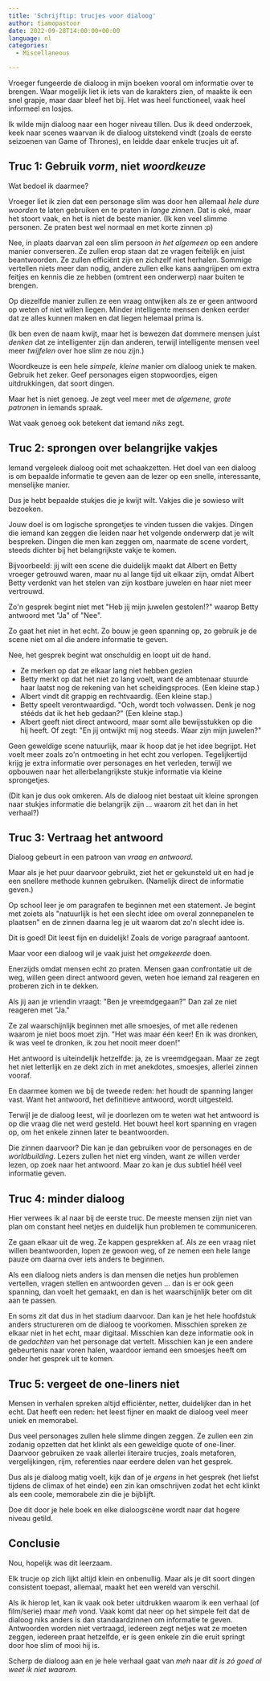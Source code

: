 ```yaml
---
title: 'Schrijftip: trucjes voor dialoog'
author: tiamopastoor
date: 2022-09-28T14:00:00+00:00
language: nl
categories:
  - Miscellaneous

---
```

Vroeger fungeerde de dialoog in mijn boeken vooral om informatie over te brengen. Waar mogelijk liet ik iets van de karakters zien, of maakte ik een snel grapje, maar daar bleef het bij. Het was heel functioneel, vaak heel informeel en losjes.

Ik wilde mijn dialoog naar een hoger niveau tillen. Dus ik deed onderzoek, keek naar scenes waarvan ik de dialoog uitstekend vindt (zoals de eerste seizoenen van Game of Thrones), en leidde daar enkele trucjes uit af.

## Truc 1: Gebruik _vorm_, niet _woordkeuze_ 

Wat bedoel ik daarmee?

Vroeger liet ik zien dat een personage slim was door hen allemaal _hele dure woorden_ te laten gebruiken en te praten in _lange zinnen_. Dat is oké, maar het stoort vaak, en het is niet de beste manier. (Ik ken veel slimme personen. Ze praten best wel normaal en met korte zinnen :p)

Nee, in plaats daarvan zal een slim persoon _in het algemeen_ op een andere manier converseren. Ze zullen erop staan dat ze vragen feitelijk en juist beantwoorden. Ze zullen efficiënt zijn en zichzelf niet herhalen. Sommige vertellen niets meer dan nodig, andere zullen elke kans aangrijpen om extra feitjes en kennis die ze hebben (omtrent een onderwerp) naar buiten te brengen.

Op diezelfde manier zullen ze een vraag ontwijken als ze er geen antwoord op weten of niet willen liegen. Minder intelligente mensen denken eerder dat ze alles kunnen maken en dat liegen helemaal prima is.

(Ik ben even de naam kwijt, maar het is bewezen dat dommere mensen juist _denken_ dat ze intelligenter zijn dan anderen, terwijl intelligente mensen veel meer _twijfelen_ over hoe slim ze nou zijn.)

Woordkeuze is een hele _simpele, kleine_ manier om dialoog uniek te maken. Gebruik het zeker. Geef personages eigen stopwoordjes, eigen uitdrukkingen, dat soort dingen.

Maar het is niet genoeg. Je zegt veel meer met de _algemene, grote patronen_ in iemands spraak.

Wat vaak genoeg ook betekent dat iemand _niks_ zegt.

## Truc 2: sprongen over belangrijke vakjes 

Iemand vergeleek dialoog ooit met schaakzetten. Het doel van een dialoog is om bepaalde informatie te geven aan de lezer op een snelle, interessante, menselijke manier.

Dus je hebt bepaalde stukjes die je kwijt wilt. Vakjes die je sowieso wilt bezoeken.

Jouw doel is om logische sprongetjes te vinden tussen die vakjes. Dingen die iemand kan zeggen die leiden naar het volgende onderwerp dat je wilt bespreken. Dingen die men kan zeggen om, naarmate de scene vordert, steeds dichter bij het belangrijkste vakje te komen.

Bijvoorbeeld: jij wilt een scene die duidelijk maakt dat Albert en Betty vroeger getrouwd waren, maar nu al lange tijd uit elkaar zijn, omdat Albert Betty verdenkt van het stelen van zijn kostbare juwelen en haar niet meer vertrouwd.

Zo'n gesprek begint niet met "Heb jij mijn juwelen gestolen!?" waarop Betty antwoord met "Ja" of "Nee".

Zo gaat het niet in het echt. Zo bouw je geen spanning op, zo gebruik je de scene niet om al die andere informatie te geven.

Nee, het gesprek begint wat onschuldig en loopt uit de hand. 

  * Ze merken op dat ze elkaar lang niet hebben gezien
  * Betty merkt op dat het niet zo lang voelt, want de ambtenaar stuurde haar laatst nog de rekening van het scheidingsproces. (Een kleine stap.)
  * Albert vindt dit grappig en rechtvaardig. (Een kleine stap.)
  * Betty speelt verontwaardigd. "Och, wordt toch volwassen. Denk je nog stééds dat ik het heb gedaan?" (Een kleine stap.)
  * Albert geeft niet direct antwoord, maar somt alle bewijsstukken op die hij heeft. Of zegt: "En jij ontwijkt mij nog steeds. Waar zijn mijn juwelen?"

Geen geweldige scene natuurlijk, maar ik hoop dat je het idee begrijpt. Het voelt meer zoals zo'n ontmoeting in het echt zou verlopen. Tegelijkertijd krijg je extra informatie over personages en het verleden, terwijl we opbouwen naar het allerbelangrijkste stukje informatie via kleine sprongetjes.

(Dit kan je dus ook omkeren. Als de dialoog niet bestaat uit kleine sprongen naar stukjes informatie die belangrijk zijn ... waarom zit het dan in het verhaal?)

## Truc 3: Vertraag het antwoord 

Dialoog gebeurt in een patroon van _vraag en antwoord_. 

Maar als je het puur daarvoor gebruikt, ziet het er gekunsteld uit en had je een snellere methode kunnen gebruiken. (Namelijk direct de informatie geven.)

Op school leer je om paragrafen te beginnen met een statement. Je begint met zoiets als "natuurlijk is het een slecht idee om overal zonnepanelen te plaatsen" en de zinnen daarna leg je uit waarom dat zo'n slecht idee is.

Dit is goed! Dit leest fijn en duidelijk! Zoals de vorige paragraaf aantoont.

Maar voor een dialoog wil je vaak juist het _omgekeerde_ doen. 

Enerzijds omdat mensen echt zo praten. Mensen gaan confrontatie uit de weg, willen geen direct antwoord geven, weten hoe iemand zal reageren en proberen zich in te dekken. 

Als jij aan je vriendin vraagt: "Ben je vreemdgegaan?" Dan zal ze niet reageren met "Ja."

Ze zal waarschijnlijk beginnen met alle smoesjes, of met alle redenen waarom je niet boos moet zijn. "Het was maar één keer! En ik was dronken, ik was veel te dronken, ik zou het nooit meer doen!"

Het antwoord is uiteindelijk hetzelfde: ja, ze is vreemdgegaan. Maar ze zegt het niet letterlijk en ze dekt zich in met anekdotes, smoesjes, allerlei zinnen vooraf.

En daarmee komen we bij de tweede reden: het houdt de spanning langer vast. Want het antwoord, het definitieve antwoord, wordt uitgesteld.

Terwijl je de dialoog leest, wil je doorlezen om te weten wat het antwoord is op die vraag die net werd gesteld. Het bouwt heel kort spanning en vragen op, om het enkele zinnen later te beantwoorden.

Die zinnen daarvoor? Die kan je dan gebruiken voor de personages en de _worldbuilding_. Lezers zullen het niet erg vinden, want ze willen verder lezen, op zoek naar het antwoord. Maar zo kan je dus subtiel héél veel informatie geven.

## Truc 4: minder dialoog 

Hier verwees ik al naar bij de eerste truc. De meeste mensen zijn niet van plan om constant heel netjes en duidelijk hun problemen te communiceren.

Ze gaan elkaar uit de weg. Ze kappen gesprekken af. Als ze een vraag niet willen beantwoorden, lopen ze gewoon weg, of ze nemen een hele lange pauze om daarna over iets anders te beginnen.

Als een dialoog niets anders is dan mensen die netjes hun problemen vertellen, vragen stellen en antwoorden geven ... dan is er ook geen spanning, dan voelt het gemaakt, en dan is het waarschijnlijk beter om dit aan te passen.

En soms zit dat dus in het stadium daarvoor. Dan kan je het hele hoofdstuk anders structureren om de dialoog te voorkomen. Misschien spreken ze elkaar niet in het echt, maar digitaal. Misschien kan deze informatie ook in de _gedachten_ van het personage dat vertelt. Misschien kan je een andere gebeurtenis naar voren halen, waardoor iemand een smoesjes heeft om onder het gesprek uit te komen.

## Truc 5: vergeet de one-liners niet 

Mensen in verhalen spreken altijd efficiënter, netter, duidelijker dan in het echt. Dat heeft een reden: het leest fijner en maakt de dialoog veel meer uniek en memorabel.

Dus veel personages zullen hele slimme dingen zeggen. Ze zullen een zin zodanig opzetten dat het klinkt als een geweldige quote of one-liner. Daarvoor gebruiken ze vaak allerlei literaire trucjes, zoals metaforen, vergelijkingen, rijm, referenties naar eerdere delen van het gesprek.

Dus als je dialoog matig voelt, kijk dan of je _ergens_ in het gesprek (het liefst tijdens de climax of het einde) een zin kan omschrijven zodat het echt klinkt als een coole, memorabele zin die je bijblijft.

Doe dit door je hele boek en elke dialoogscène wordt naar dat hogere niveau getild.

## Conclusie 

Nou, hopelijk was dit leerzaam.

Elk trucje op zich lijkt altijd klein en onbenullig. Maar als je dit soort dingen consistent toepast, allemaal, maakt het een wereld van verschil. 

Als ik hierop let, kan ik vaak ook beter uitdrukken waarom ik een verhaal (of film/serie) maar _meh_ vond. Vaak komt dat neer op het simpele feit dat de dialoog niks anders is dan standaardzinnen om informatie te geven. Antwoorden worden niet vertraagd, iedereen zegt netjes wat ze moeten zeggen, iedereen praat hetzelfde, er is geen enkele zin die eruit springt door hoe slim of mooi hij is. 

Scherp de dialoog aan en je hele verhaal gaat van _meh_ naar _dit is zó goed al weet ik niet waarom._